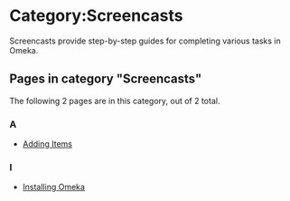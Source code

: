 Category:Screencasts
====================

Screencasts provide step-by-step guides for completing various tasks in Omeka.

Pages in category "Screencasts"
-------------------------------

The following 2 pages are in this category, out of 2 total.

### A

-   [Adding Items](http://omeka.org/codex/Adding_Items "Adding Items")

### I

-   [Installing Omeka](http://omeka.org/codex/Installing_Omeka "Installing Omeka")
